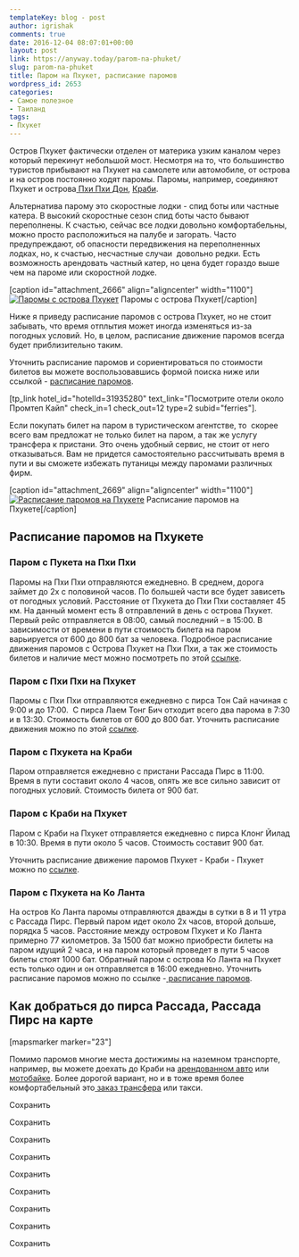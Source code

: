 ```yaml
---
templateKey: blog - post
author: igrishak
comments: true
date: 2016-12-04 08:07:01+00:00
layout: post
link: https://anyway.today/parom-na-phuket/
slug: parom-na-phuket
title: Паром на Пхукет, расписание паромов
wordpress_id: 2653
categories:
- Самое полезное
- Таиланд
tags:
- Пхукет
---
```


Остров Пхукет фактически отделен от материка узким каналом через который перекинут небольшой мост. Несмотря на то, что большинство туристов прибывают на Пхукет на самолете или автомобиле, от острова и на остров постоянно ходят паромы. Паромы, например, соединяют Пхукет и острова[ Пхи Пхи Дон](http://c44.travelpayouts.com/click?shmarker=14510.ferriesPhuket&promo_id=1305&source_type=customlink&type=click&custom_url=https%3A%2F%2F12go.asia%2Fru%2Ftravel%2Fphuket%2Fkoh-phi-phi), [Краби](http://c44.travelpayouts.com/click?shmarker=14510.ferriesPhuket&promo_id=1305&source_type=customlink&type=click&custom_url=https%3A%2F%2F12go.asia%2Fru%2Ftravel%2Fphuket%2Fkrabi).




<!-- more -->




Альтернатива парому это скоростные лодки - спид боты или частные катера. В высокий скоростные сезон спид боты часто бывают переполнены. К счастью, сейчас все лодки довольно комфортабельны, можно просто расположиться на палубе и загорать. Часто предупреждают, об опасности передвижения на переполненных лодках, но, к счастью, несчастные случаи  довольно редки. Есть возможность арендовать частный катер, но цена будет гораздо выше чем на пароме или скоростной лодке.




[caption id="attachment_2666" align="aligncenter" width="1100"][![Паромы с острова Пхукет](https://anyway.today/wp-content/uploads/2016/11/Thailland-2010.01.01-10.51-2073.jpg)](https://anyway.today/wp-content/uploads/2016/11/Thailland-2010.01.01-10.51-2073.jpg) Паромы с острова Пхукет[/caption]


Ниже я приведу расписание паромов с острова Пхукет, но не стоит забывать, что время отплытия может иногда изменяться из-за погодных условий. Но, в целом, расписание движение паромов всегда будет приблизительно таким.




Уточнить расписание паромов и сориентироваться по стоимости билетов вы можете воспользовавшись формой поиска ниже или ссылкой - [расписание паромов](http://c44.travelpayouts.com/click?shmarker=14510.ferriesPhuket&promo_id=1305&source_type=customlink&type=click&custom_url=https%3A%2F%2F12go.asia%2Fru).







[tp_link hotel_id="hotelId=31935280" text_link="Посмотрите отели около Промтеп Кайп" check_in=1 check_out=12 type=2 subid="ferries"].




Если покупать билет на паром в туристическом агентстве, то  скорее всего вам предложат не только билет на паром, а так же услугу трансфера к пристани. Это очень удобный сервис, не стоит от него отказываться. Вам не придется самостоятельно рассчитывать время в пути и вы сможете избежать путаницы между паромами различных фирм.




[caption id="attachment_2669" align="aligncenter" width="1100"][![Расписание паромов на Пхукете](https://anyway.today/wp-content/uploads/2016/12/Thailland-2010.01.01-11.45-2180.jpg)](https://anyway.today/wp-content/uploads/2016/12/Thailland-2010.01.01-11.45-2180.jpg) Расписание паромов на Пхукете[/caption]


## Расписание паромов на Пхукете




### Паром с Пукета на Пхи Пхи




Паромы на Пхи Пхи отправляются ежедневно. В среднем, дорога займет до 2х с половиной часов. По большей части все будет зависеть от погодных условий. Расстояние от Пхукета до Пхи Пхи составляет 45 км. На данный момент есть 8 отправлений в день с острова Пхукет.  Первый рейс отправляется в 08:00, самый последний – в 15:00. В зависимости от времени в пути стоимость билета на паром варьируется от 600 до 800 бат за человека. Подробное расписание движения паромов с Острова Пхукет на Пхи Пхи, а так же стоимость билетов и наличие мест можно посмотреть по этой [ссылке](http://c44.travelpayouts.com/click?shmarker=14510.ferriesPhuket&promo_id=1305&source_type=customlink&type=click&custom_url=https%3A%2F%2F12go.asia%2Fru%2Ftravel%2Fphuket%2Fkoh-phi-phi).





### Паром с Пхи Пхи на Пхукет




Паромы с Пхи Пхи отправляются ежедневно с пирса Тон Сай начиная с 9:00 и до 17:00.  С пирса Лаем Тонг Бич отходит всего два парома в 7:30 и в 13:30. Стоимость билетов от 600 до 800 бат. Уточнить расписание движения можно по этой [ссылке](http://c44.travelpayouts.com/click?shmarker=14510.ferriesPhuket&promo_id=1305&source_type=customlink&type=click&custom_url=https%3A%2F%2F12go.asia%2Fru%2Ftravel%2Fphuket%2Fkoh-phi-phi).





### Паром с Пхукета на Краби




Паром отправляется ежедневно с пристани Рассада Пирс в 11:00. Время в пути составит около 4 часов, опять же все сильно зависит от погодных условий. Стоимость билета от 900 бат.





### Паром с Краби на Пхукет




Паром с Краби на Пхукет отправляется ежедневно с пирса Клонг Йилад в 10:30. Время в пути около 5 часов. Стоимость составит 900 бат.




Уточнить расписание движение паромов Пхукет - Краби - Пхукет можно по [ссылке](http://c44.travelpayouts.com/click?shmarker=14510.ferriesPhuket&promo_id=1305&source_type=customlink&type=click&custom_url=https%3A%2F%2F12go.asia%2Fru%2Ftravel%2Fkrabi%2Fphuket).





### Паром с Пхукета на Ко Ланта




На остров Ко Ланта паромы отправляются дважды в сутки в 8 и 11 утра  с Рассада Пирс. Первый паром идет около 2х часов, второй дольше, порядка 5 часов. Расстояние между островом Пхукет и Ко Ланта примерно 77 километров. За 1500 бат можно приобрести билеты на паром идущий 2 часа, и на паром который проведет в пути 5 часов билеты стоят 1000 бат. Обратный паром с острова Ко Ланта на Пхукет есть только один и он отправляется в 16:00 ежедневно. Уточнить расписание паромов можно по ссылке -[ расписание паромов](http://c44.travelpayouts.com/click?shmarker=14510.ferries&promo_id=1305&source_type=customlink&type=click&custom_url=https%3A%2F%2F12go.asia%2Fru%2Ftravel%2Fkoh-lanta%2Fphuket).





## Как добраться до пирса Рассада, Рассада Пирс на карте


[mapsmarker marker="23"]


Помимо паромов многие места достижимы на наземном транспорте, например, вы можете доехать до Краби на [арендованном авто](https://anyway.today/arenda-avto-na-phukete/) или [мотобайке](https://anyway.today/arenda-baika-na-phukete/). Более дорогой вариант, но и в тоже время более комфортабельный это[ заказ трансфера](https://anyway.today/transfer-iz-aeroporta-phuketa/) или такси.




Сохранить

Сохранить

Сохранить

Сохранить

Сохранить

Сохранить

Сохранить

Сохранить

Сохранить
